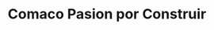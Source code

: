---
title: "Comaco Pasion por Construir"
url: /flamingo/comaco-pasion-por-construir/
shop: hardware
---